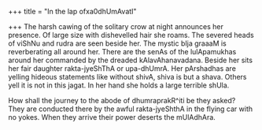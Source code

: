 +++
title = "In the lap ofxa0dhUmAvatI"

+++
The harsh cawing of the solitary crow at night announces her presence.
Of large size with dishevelled hair she roams. The severed heads of
viShNu and rudra are seen beside her. The mystic bIja graaaM is
reverberating all around her. There are the senAs of the lulApamukhas
around her commanded by the dreaded kAlavAhanavadana. Beside her sits
her fair daughter rakta-jyeShThA or upa-dhUmrA. Her pArshadhas are
yelling hideous statements like without shivA, shiva is but a shava.
Others yell it is not in this jagat. In her hand she holds a large
terrible shUla.

How shall the journey to the abode of dhumraprakR^iti be they asked?  
They are conducted there by the awful rakta-jyeShthA in the flying car
with no yokes. When they arrive their power deserts the mUlAdhAra.
